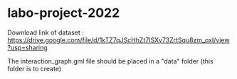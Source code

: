 # labo-project-2022
Download link of dataset : https://drive.google.com/file/d/1kTZ7qJScHhZt7ISXv73ZrtSqu8zm_oxI/view?usp=sharing

The interaction_graph.gml file should be placed in a "data" folder (this folder is to create)

